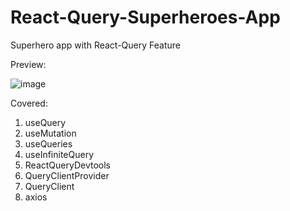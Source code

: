 # React-Query-Superheroes-App
Superhero app with React-Query Feature

 Preview:
 
 ![image](https://user-images.githubusercontent.com/15225177/228801590-351cf052-2d2e-4607-82c6-825d7e177bb5.png)

Covered:

1. useQuery
2. useMutation
3. useQueries
4. useInfiniteQuery
5. ReactQueryDevtools
6. QueryClientProvider
7. QueryClient
8. axios
